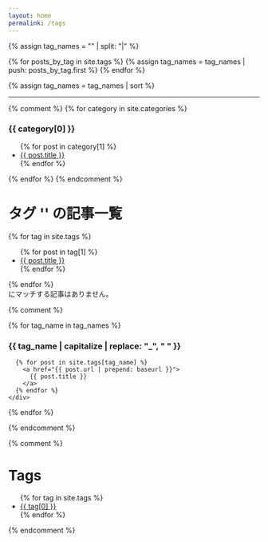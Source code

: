 ```yaml
---
layout: home
permalink: /tags
---
```


{% assign tag_names = "" | split: "|"  %}

{% for posts_by_tag in site.tags %}
  {% assign tag_names = tag_names | push: posts_by_tag.first %}
{% endfor %}

{% assign tag_names = tag_names | sort %}


<hr>

{% comment %}
{% for category in site.categories %}
  <h3>{{ category[0] }}</h3>
  <ul>
    {% for post in category[1] %}
      <li><a href="/bSkyLab{{ post.url }}">{{ post.title }}</a></li>
    {% endfor %}
  </ul>
{% endfor %}
{% endcomment %}

<h1>タグ '<span class="tag-name"></span>' の記事一覧</h1>
{% for tag in site.tags %}
<div class="tag tag-{{ tag[0] }}">
  <ul>
    {% for post in tag[1] %}
    <li><a href="{{ site.baseurl }}{{ post.url }}">{{ post.title }}</a></li>
    {% endfor %}
  </ul>
</div>
{% endfor %}

<div class="tag tag-unknown">
  <span class="tag-name"></span>にマッチする記事はありません。
</div>

<script src="https://code.jquery.com/jquery-3.2.1.min.js"></script>
<script>
 (function () {
   var filterTags = () => {
     $('.tag').hide();
     var currentTag = location.hash.substring(1);
     var articles = $('.tag-' + currentTag);
     $('.tag-name').text(currentTag);
     if (articles.length > 0) {
       articles.show();
     } else {
       $('.tag-unknown').show();
     }
   }

   $(document).ready(() => filterTags());
   $(window).on('hashchange', () => filterTags());
 })();
</script>








{% comment %}
<section class="posts-by-tags">
  {% for tag_name in tag_names %}
    <div>
      <h3 id="{{ tag_name }}">
        {{ tag_name | capitalize | replace: "_", " " }}
      </h3>

      {% for post in site.tags[tag_name] %}
        <a href="{{ post.url | prepend: baseurl }}">
          {{ post.title }}
        </a>
      {% endfor %}
    </div>
  {% endfor %}
</section>
{% endcomment %}


{% comment %}
<div class="page-content wc-container">
	<div class="post">
		<h1>Tags</h1>  
		<ul>
			{% for tag in site.tags %}
			<li><a href="{{ '/tags/' | append:tag[0] | relative_url }}">{{ tag[0] }}</a></li>
			{% endfor %}
		</ul>
	</div>
</div>
{% endcomment %}



